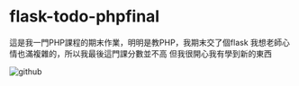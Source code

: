 # flask-todo-phpfinal
這是我一門PHP課程的期末作業，明明是教PHP，我期末交了個flask
我想老師心情也滿複雜的，所以我最後這門課分數並不高
但我很開心我有學到新的東西

![github](https://user-images.githubusercontent.com/34878559/114419375-f2e76880-9be5-11eb-8d15-edb1ba216872.gif)

